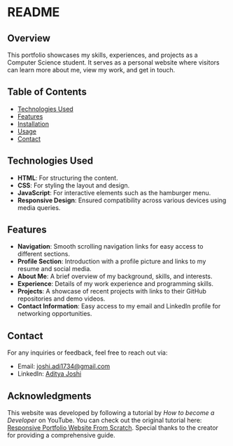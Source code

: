 # README

## Overview

This portfolio showcases my skills, experiences, and projects as a Computer Science student. It serves as a personal website where visitors can learn more about me, view my work, and get in touch.

## Table of Contents

- [Technologies Used](#technologies-used)
- [Features](#features)
- [Installation](#installation)
- [Usage](#usage)
- [Contact](#contact)

## Technologies Used

- **HTML**: For structuring the content.
- **CSS**: For styling the layout and design.
- **JavaScript**: For interactive elements such as the hamburger menu.
- **Responsive Design**: Ensured compatibility across various devices using media queries.

## Features

- **Navigation**: Smooth scrolling navigation links for easy access to different sections.
- **Profile Section**: Introduction with a profile picture and links to my resume and social media.
- **About Me**: A brief overview of my background, skills, and interests.
- **Experience**: Details of my work experience and programming skills.
- **Projects**: A showcase of recent projects with links to their GitHub repositories and demo videos.
- **Contact Information**: Easy access to my email and LinkedIn profile for networking opportunities.

## Contact

For any inquiries or feedback, feel free to reach out via:

- Email: [joshi.adi1734@gmail.com](mailto:joshi.adi1734@gmail.com)
- LinkedIn: [Aditya Joshi](https://www.linkedin.com/in/thisisaditya17)

## Acknowledgments

This website was developed by following a tutorial by *How to become a Developer* on YouTube. You can check out the original tutorial here: [Responsive Portfolio Website From Scratch](https://www.youtube.com/watch?v=ldwlOzRvYOU&t=4347s). Special thanks to the creator for providing a comprehensive guide.